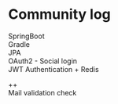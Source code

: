 # Community log

SpringBoot  
Gradle   
JPA  
OAuth2 - Social login  
JWT Authentication + Redis  
  
++  
Mail validation check  
